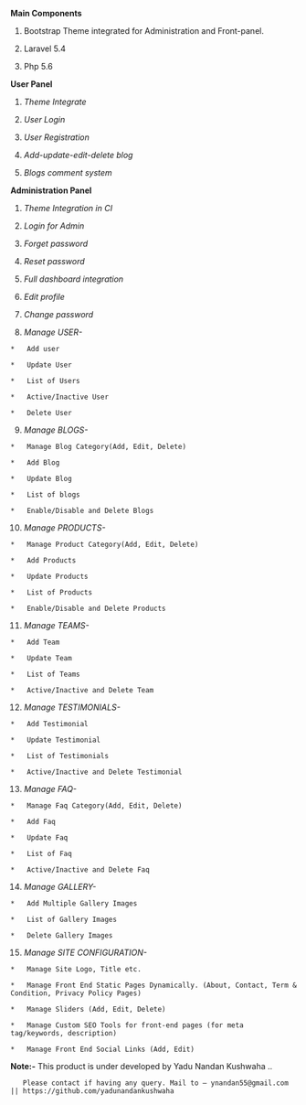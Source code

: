 
**Main Components**

1)	Bootstrap Theme integrated for Administration and Front-panel.

2)	Laravel 5.4

3)	Php 5.6

**User Panel**

1)	*Theme Integrate*

2)	*User Login*

3)	*User Registration*

4)	*Add-update-edit-delete blog*

5)	*Blogs comment system*

**Administration Panel**

1)	*Theme Integration in CI*

2)	*Login for Admin*

3)	*Forget password*

4)	*Reset password*

5)	*Full dashboard integration*

6)	*Edit profile*

7)	*Change password*

8)	 *Manage USER-* 

	* 	Add user
	
	* 	Update User
	
	*	List of Users
	
	*	Active/Inactive User
	
	*	Delete User
	
9)	  *Manage BLOGS-*

	*	Manage Blog Category(Add, Edit, Delete)
	
	*	Add Blog
	
	*	Update Blog
	
	*	List of blogs
	
	*	Enable/Disable and Delete Blogs
  
  
10)	  *Manage PRODUCTS-*

	*	Manage Product Category(Add, Edit, Delete)
	
	*	Add Products
	
	*	Update Products
	
	*	List of Products
	
	*	Enable/Disable and Delete Products


11)	  *Manage TEAMS-*

	*	Add Team
	
	*	Update Team
	
	*	List of Teams
	
	*	Active/Inactive and Delete Team
	
	
12)	  *Manage TESTIMONIALS-*

	*	Add Testimonial
	
	*	Update Testimonial
	
	*	List of Testimonials
	
	*	Active/Inactive and Delete Testimonial
	
	
13)	  *Manage FAQ-*

	*	Manage Faq Category(Add, Edit, Delete)

	*	Add Faq
	
	*	Update Faq
	
	*	List of Faq
	
	*	Active/Inactive and Delete Faq
	
	
14)	  *Manage GALLERY-*

	*	Add Multiple Gallery Images
	
	*	List of Gallery Images
	
	*	Delete Gallery Images
	
	
15)	  *Manage SITE CONFIGURATION-*

	*	Manage Site Logo, Title etc.
	
	*	Manage Front End Static Pages Dynamically. (About, Contact, Term & Condition, Privacy Policy Pages)
	
	*	Manage Sliders (Add, Edit, Delete)
	
	*	Manage Custom SEO Tools for front-end pages (for meta tag/keywords, description) 
	
	*	Manage Front End Social Links (Add, Edit)
	


**Note:-** This product is under developed by Yadu Nandan Kushwaha .. 

	   Please contact if having any query. Mail to – ynandan55@gmail.com || https://github.com/yadunandankushwaha 
	   

	
